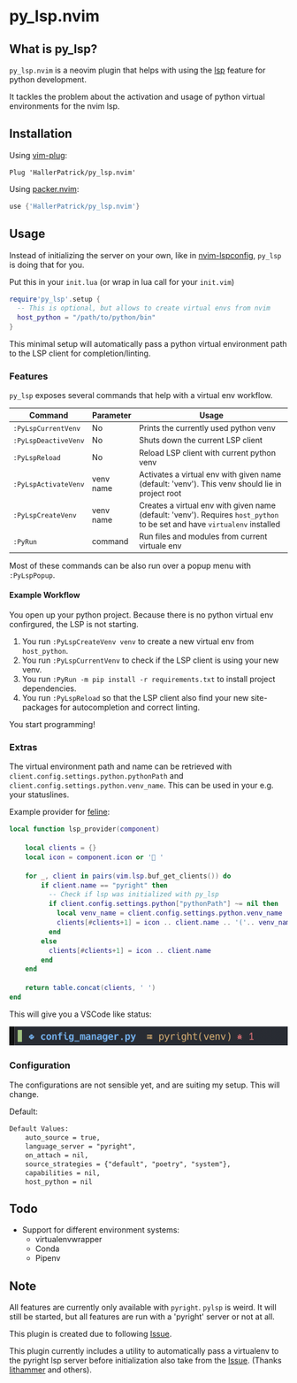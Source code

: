 # py_lsp.nvim

## What is py_lsp?

`py_lsp.nvim` is a neovim plugin that helps with using the [lsp](https://neovim.io/doc/user/lsp.html) feature for python development.

It tackles the problem about the activation and usage of python virtual environments
for the nvim lsp.


## Installation

Using [vim-plug](https://github.com/junegunn/vim-plug):

```viml
Plug 'HallerPatrick/py_lsp.nvim'
```

Using [packer.nvim](https://github.com/wbthomason/packer.nvim):

```lua
use {'HallerPatrick/py_lsp.nvim'}
```


## Usage

Instead of initializing the server on your own, like in [nvim-lspconfig](https://github.com/neovim/nvim-lspconfig#quickstart),
`py_lsp` is doing that for you.


Put this in your `init.lua` (or wrap in lua call for your `init.vim`)

```lua
require'py_lsp'.setup {
  -- This is optional, but allows to create virtual envs from nvim
  host_python = "/path/to/python/bin"
}
```

This minimal setup will automatically pass a python virtual environment path
to the LSP client for completion/linting.

### Features

`py_lsp` exposes several commands that help with a virtual env workflow.

| Command              | Parameter | Usage                                                                                                                     |
| ----                 | ----      | ----                                                                                                                      |
| `:PyLspCurrentVenv`  | No        | Prints the currently used python venv                                                                                     |
| `:PyLspDeactiveVenv` | No        | Shuts down the current LSP client                                                                                         |
| `:PyLspReload`       | No        | Reload LSP client with current python venv                                                                                |
| `:PyLspActivateVenv` | venv name | Activates a virtual env with given name (default: 'venv'). This venv should lie in project root                           |
| `:PyLspCreateVenv`   | venv name | Creates a virtual env with given name (default: 'venv'). Requires `host_python` to be set and have `virtualenv` installed |
| `:PyRun`             | command   | Run files and modules from current virtuale env                                                                           |

Most of these commands can be also run over a popup menu with `:PyLspPopup`.


#### Example Workflow

You open up your python project. Because there is no python virtual env confirgured, the LSP is not starting.

1. You run `:PyLspCreateVenv venv` to create a new virtual env from `host_python`.
2. You run `:PyLspCurrentVenv` to check if the LSP client is using your new venv.
3. You run `:PyRun -m pip install -r requirements.txt` to install project dependencies.
4. You run `:PyLspReload` so that the LSP client also find your new site-packages for autocompletion and correct linting.

You start programming!

### Extras

The virtual environment path and name can be retrieved with `client.config.settings.python.pythonPath` and `client.config.settings.python.venv_name`. This can be used in your e.g. your statuslines.

Example provider for [feline](https://github.com/famiu/feline.nvim):

```lua
local function lsp_provider(component)

    local clients = {}
    local icon = component.icon or ' '

    for _, client in pairs(vim.lsp.buf_get_clients()) do
        if client.name == "pyright" then
          -- Check if lsp was initialized with py_lsp
          if client.config.settings.python["pythonPath"] ~= nil then
            local venv_name = client.config.settings.python.venv_name
            clients[#clients+1] = icon .. client.name .. '('.. venv_name .. ')'
          end
        else
          clients[#clients+1] = icon .. client.name
        end
    end

    return table.concat(clients, ' ')
end
```

This will give you a VSCode like status:

![Statusline with LSP server and venv name](./statusline_venv_name.png)


### Configuration

The configurations are not sensible yet, and are suiting my setup. This will change.

Default:

```
Default Values:
    auto_source = true,
    language_server = "pyright",
    on_attach = nil,
    source_strategies = {"default", "poetry", "system"},
    capabilities = nil,
    host_python = nil
```

## Todo

* Support for different environment systems:
    * virtualenvwrapper
    * Conda
    * Pipenv

## Note

All features are currently only available with `pyright`. `pylsp` is weird. It will still be started,
but all features are run with a 'pyright' server or not at all.

This plugin is created due to following [Issue](https://github.com/neovim/nvim-lspconfig/issues/500#issuecomment-877305226).

This plugin currently includes a utility to automatically pass a virtualenv to
the pyright lsp server before initialization also take from the [Issue](https://github.com/neovim/nvim-lspconfig/issues/500#issuecomment-851247107).
(Thanks [lithammer](https://github.com/lithammer) and others).


